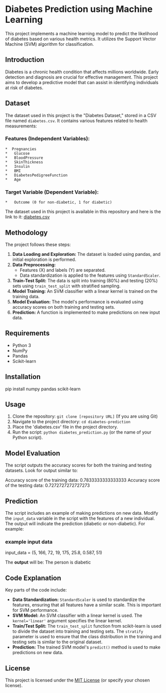 # Diabetes Prediction using Machine Learning

This project implements a machine learning model to predict the likelihood of diabetes based on various health metrics. It utilizes the Support Vector Machine (SVM) algorithm for classification.

## Introduction
Diabetes is a chronic health condition that affects millions worldwide. Early detection and diagnosis are crucial for effective management. This project aims to develop a predictive model that can assist in identifying individuals at risk of diabetes.

## Dataset
The dataset used in this project is the "Diabetes Dataset," stored in a CSV file named `diabetes.csv`. It contains various features related to health measurements:

### Features (Independent Variables):
    *  Pregnancies
    *   Glucose
    *   BloodPressure
    *   SkinThickness
    *   Insulin
    *   BMI
    *   DiabetesPedigreeFunction
    *   Age
### Target Variable (Dependent Variable):
    *   Outcome (0 for non-diabetic, 1 for diabetic)

The dataset used in this project is available in this repository and here is the link to it: [diabetes.csv](diabetes.csv)
  

## Methodology
The project follows these steps:

1.  **Data Loading and Exploration:** The dataset is loaded using pandas, and initial exploration is performed.
2.  **Data Preprocessing:**
    *   Features (X) and labels (Y) are separated.
    *   Data standardization is applied to the features using `StandardScaler`.
3.  **Train-Test Split:** The data is split into training (80%) and testing (20%) sets using `train_test_split` with stratified sampling.
4.  **Model Training:** An SVM classifier with a linear kernel is trained on the training data.
5.  **Model Evaluation:** The model's performance is evaluated using accuracy scores on both training and testing sets.
6.  **Prediction:** A function is implemented to make predictions on new input data.

## Requirements
*   Python 3
*   NumPy
*   Pandas
*   Scikit-learn

## Installation
pip install numpy pandas scikit-learn

## Usage
1.  Clone the repository: `git clone [repository URL]` (If you are using Git)
2.  Navigate to the project directory: `cd diabetes-prediction`
3.  Place the 'diabetes.csv' file in the project directory.
4.  Run the script: `python diabetes_prediction.py` (or the name of your Python script).

## Model Evaluation
The script outputs the accuracy scores for both the training and testing datasets.  Look for output similar to:

Accuracy score of the training data: 0.7833333333333333
Accuracy score of the testing data: 0.7272727272727273

## Prediction
The script includes an example of making predictions on new data. Modify the `input_data` variable in the script with the features of a new individual.  The output will indicate the prediction (diabetic or non-diabetic).  For example:

### example input data
input_data = (5, 166, 72, 19, 175, 25.8, 0.587, 51)  

The **output** will be:
The person is diabetic

## Code Explanation

Key parts of the code include:

  * **Data Standardization:**  `StandardScaler` is used to standardize the features, ensuring that all features have a similar scale. This is important for SVM performance.
  * **SVM Model:** An SVM classifier with a linear kernel is used.  The `kernel='linear'` argument specifies the linear kernel.
  * **Train/Test Split:** The `train_test_split` function from scikit-learn is used to divide the dataset into training and testing sets.  The `stratify` parameter is used to ensure that the class distribution in the training and testing sets is similar to the original dataset.
  * **Prediction:** The trained SVM model's `predict()` method is used to make predictions on new data.


## License
This project is licensed under the [MIT License](https://www.google.com/url?sa=E&source=gmail&q=https://opensource.org/licenses/MIT) (or specify your chosen license).



